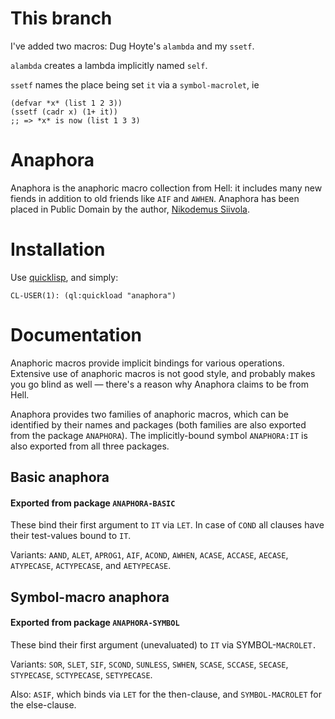 # This branch

I've added two macros: Dug Hoyte's `alambda` and my `ssetf`.

`alambda` creates a lambda implicitly named `self`.

`ssetf` names the place being set `it` via a `symbol-macrolet`, ie

    (defvar *x* (list 1 2 3))
    (ssetf (cadr x) (1+ it))
    ;; => *x* is now (list 1 3 3)

# Anaphora

Anaphora is the anaphoric macro collection from Hell: it includes many
new fiends in addition to old friends like `AIF` and `AWHEN`.
Anaphora has been placed in Public Domain by the author, [Nikodemus
Siivola](mailto:nikodemus@random-state.net).

# Installation

Use [quicklisp](http://www.quicklisp.org/), and simply:

```
CL-USER(1): (ql:quickload "anaphora")
```

# Documentation

Anaphoric macros provide implicit bindings for various
operations. Extensive use of anaphoric macros is not good style,
and probably makes you go blind as well — there's a reason why
Anaphora claims to be from Hell.

Anaphora provides two families of anaphoric macros, which can be
identified by their names and packages (both families are also
exported from the package `ANAPHORA`). The implicitly-bound symbol
`ANAPHORA:IT` is also exported from all three packages.

## Basic anaphora

#### Exported from package `ANAPHORA-BASIC`

These bind their first argument to `IT` via `LET`. In case of `COND`
all clauses have their test-values bound to `IT`.

Variants: `AAND`, `ALET`, `APROG1`, `AIF`, `ACOND`, `AWHEN`, `ACASE`,
`ACCASE`, `AECASE`, `ATYPECASE`, `ACTYPECASE`, and `AETYPECASE`.

## Symbol-macro anaphora

#### Exported from package `ANAPHORA-SYMBOL`

These bind their first argument (unevaluated) to `IT` via
SYMBOL-`MACROLET.`

Variants: `SOR`, `SLET`, `SIF`, `SCOND`, `SUNLESS`,
`SWHEN`, `SCASE`, `SCCASE`, `SECASE`, `STYPECASE`, `SCTYPECASE`,
`SETYPECASE`.

Also: `ASIF`, which binds via `LET` for the
then-clause, and `SYMBOL-MACROLET` for the else-clause.
